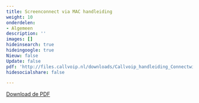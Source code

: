 ```yaml
---
title: Screenconnect via MAC handleiding
weight: 10
onderdelen:
- Algemeen
description: ''
images: []
hideinsearch: true
hideingoogle: true
Nieuw: false
Update: false
pdf: 'http://files.callvoip.nl/downloads/Callvoip_handleiding_Connectwise-op-Apple_Mac.pdf'
hidesocialshare: false

---
```

<a href="http://files.callvoip.nl/downloads/Callvoip_handleiding_Connectwise-op-Apple_Mac.pdf" class="button">Download de PDF</a>
